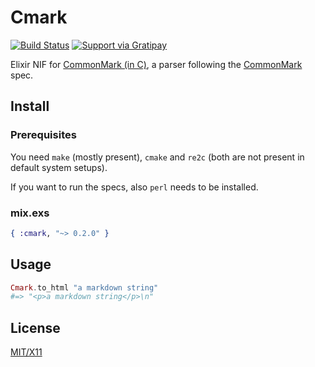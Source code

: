 # Cmark

[![Build Status](https://travis-ci.org/asaaki/cmark.ex.svg?branch=master)](https://travis-ci.org/asaaki/cmark.ex)
[![Support via Gratipay](http://img.shields.io/gratipay/asaaki.svg)](https://gratipay.com/asaaki)

Elixir NIF for [CommonMark (in C)](https://github.com/jgm/CommonMark), a parser following the [CommonMark](http://commonmark.org/) spec.

## Install

### Prerequisites

You need `make` (mostly present), `cmake` and `re2c` (both are not present in default system setups).

If you want to run the specs, also `perl` needs to be installed.

### mix.exs

```elixir
{ :cmark, "~> 0.2.0" }
```

## Usage

```elixir
Cmark.to_html "a markdown string"
#=> "<p>a markdown string</p>\n"
```

## License

[MIT/X11](./LICENSE)
